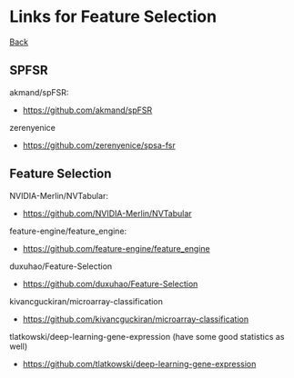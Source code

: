# Links for Feature Selection
[Back](/docs/)

## SPFSR 
akmand/spFSR:
- https://github.com/akmand/spFSR

zerenyenice
- https://github.com/zerenyenice/spsa-fsr

## Feature Selection
NVIDIA-Merlin/NVTabular:
- https://github.com/NVIDIA-Merlin/NVTabular

feature-engine/feature_engine:
- https://github.com/feature-engine/feature_engine

duxuhao/Feature-Selection
- https://github.com/duxuhao/Feature-Selection

kivancguckiran/microarray-classification
- https://github.com/kivancguckiran/microarray-classification

tlatkowski/deep-learning-gene-expression (have some good statistics as well)
- https://github.com/tlatkowski/deep-learning-gene-expression
